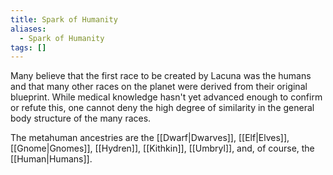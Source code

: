 ```yaml
---
title: Spark of Humanity
aliases:
  - Spark of Humanity
tags: []
---
```


Many believe that the first race to be created by Lacuna was the humans and that many other races on the planet were derived from their original blueprint. While medical knowledge hasn't yet advanced enough to confirm or refute this, one cannot deny the high degree of similarity in the general body structure of the many races.

The metahuman ancestries are the [[Dwarf|Dwarves]], [[Elf|Elves]], [[Gnome|Gnomes]], [[Hydren]], [[Kithkin]], [[Umbryl]], and, of course, the [[Human|Humans]].